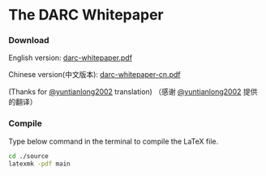 # The DARC Whitepaper

### Download 

English version: [darc-whitepaper.pdf](darc-whitepaper.pdf)

Chinese version(中文版本): [darc-whitepaper-cn.pdf](darc-whitepaper-cn.pdf) 

(Thanks for [@yuntianlong2002](https://github.com/yuntianlong2002) translation)
（感谢 [@yuntianlong2002](https://github.com/yuntianlong2002) 提供的翻译）

### Compile
Type below command in the terminal to compile the LaTeX file.

```bash
cd ./source
latexmk -pdf main
```
